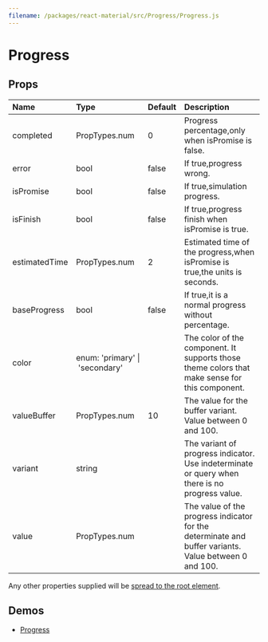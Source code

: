 ```yaml
---
filename: /packages/react-material/src/Progress/Progress.js
---
```


<!--- This documentation is automatically generated, do not try to edit it. -->

# Progress



## Props

| Name | Type | Default | Description |
|:-----|:-----|:--------|:------------|
| <span class="prop-name">completed</span> | <span class="prop-type">PropTypes.num | <span class="prop-default">0</span> | Progress percentage,only when isPromise is false. |
| <span class="prop-name">error</span> | <span class="prop-type">bool | <span class="prop-default">false</span> | If true,progress wrong. |
| <span class="prop-name">isPromise</span> | <span class="prop-type">bool | <span class="prop-default">false</span> | If true,simulation progress. |
| <span class="prop-name">isFinish</span> | <span class="prop-type">bool | <span class="prop-default">false</span> | If true,progress finish when isPromise is true. |
| <span class="prop-name">estimatedTime</span> | <span class="prop-type">PropTypes.num | <span class="prop-default">2</span> | Estimated time of the progress,when isPromise is true,the units is seconds. |
| <span class="prop-name">baseProgress</span> | <span class="prop-type">bool | <span class="prop-default">false</span> | If true,it is a normal progress without percentage. |
| <span class="prop-name">color</span> | <span class="prop-type">enum:&nbsp;'primary'&nbsp;&#124;<br>&nbsp;'secondary'<br> |  | The color of the component. It supports those theme colors that make sense for this component. |
| <span class="prop-name">valueBuffer</span> | <span class="prop-type">PropTypes.num | <span class="prop-default">10</span> | The value for the buffer variant. Value between 0 and 100. |
| <span class="prop-name">variant</span> | <span class="prop-type">string |  | The variant of progress indicator. Use indeterminate or query when there is no progress value. |
| <span class="prop-name">value</span> | <span class="prop-type">PropTypes.num |  | The value of the progress indicator for the determinate and buffer variants. Value between 0 and 100. |

Any other properties supplied will be [spread to the root element](/guides/api#spread).

## Demos

- [Progress](/demos/progress)

